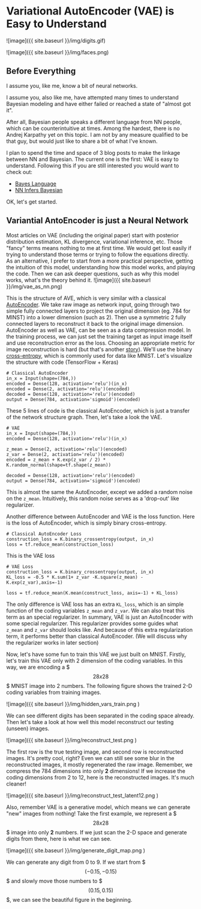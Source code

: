 Variational AutoEncoder (VAE) is Easy to Understand
==================================

![image]({{ site.baseurl  }}/img/digits.gif)

![image]({{ site.baseurl  }}/img/faces.png)

Before Everything 
-----
I assume you, like me, know a bit of neural networks.

I assume you, also like me, have attempted many times to understand Bayesian modeling and have either failed or reached a state of "almost got it".

After all, Bayesian people speaks a different language from NN people, which can be counterintuitive at times. Among the hardest, there is no Andrej Karpathy yet on this topic. I am not by any measure qualified to be that guy, but would just like to share a bit of what I've known.

I plan to spend the time and space of 3 blog posts to make the linkage between NN and Bayesian. The current one is the first: VAE is easy to understand. Following this if you are still interested you would want to check out:
 - [Bayes Language](http://shenxudeu.github.io/2016/12/05/bayes-language/)
 - [NN Infers Bayesian](http://shenxudeu.github.io/2016/12/18/nn-infers-bayes/)

OK, let's get started.


Variantial AntoEncoder is just a Neural Network
----
Most articles on VAE (including the original paper) start with posterior distribution estimation, KL divergence, variational inference, etc. Those "fancy" terms means nothing to me at first time. We would get lost easily if trying to understand those terms or trying to follow the equations directly. As an alternative, I prefer to start from a more practical perspective, getting the intuition of this model, understanding how this model works, and playing the code. Then we can ask deeper questions, such as why this model works, what's the theory behind it.
![image]({{ site.baseurl  }}/img/vae_as_nn.png)


This is the structure of AVE, which is very similar with a classical [AutoEncoder](http://ufldl.stanford.edu/tutorial/unsupervised/Autoencoders/). We take raw image as network input, going through two simple fully connected layers to project the original dimension (eg. 784 for MINST) into a lower dimension (such as 2). Then use a symmetric 2 fully connected layers to reconstruct it back to the original image dimension. AutoEncoder as well as VAE, can be seen as a data compression model. In the training process, we can just set the training target as input image itself and use reconstruction error as the loss. Choosing an appropriate metric for image reconstruction is hard (but that's another [story](https://arxiv.org/abs/1512.09300)). We'll use the binary [cross-entropy](https://www.tensorflow.org/versions/r0.11/api_docs/python/nn.html#sigmoid_cross_entropy_with_logits), which is commonly used for data like MNIST. Let's visualize the structure with code (TensorFlow + Keras)



``` 
# Classical AutoEncoder
in_x = Input(shape=(784,))
encoded = Dense(128, activation='relu')(in_x)
encoded = Dense(2, activation='relu')(encoded)
decoded = Dense(128, activation='relu')(encoded)
output = Dense(784, activation='sigmoid')(encoded)
```
These 5 lines of code is the classical AutoEncoder, which is just a transfer of the network structure graph. Then, let's take a look the VAE.

``` 
# VAE
in_x = Input(shape=(784,))
encoded = Dense(128, activation='relu')(in_x)

z_mean = Dense(2, activation='relu')(encoded)
z_var = Dense(2, activation='relu')(encoded)
encoded = z_mean + K.exp(z_var / 2) * K.random_normal(shape=tf.shape(z_mean))

decoded = Dense(128, activation='relu')(encoded)
output = Dense(784, activation='sigmoid')(encoded)
```

This is almost the same the AutoEncoder, except we added a random noise on the `z_mean`. Intuitively, this random noise serves as a 'drop-out' like regularizer.

Another difference between AutoEncoder and VAE is the loss function. Here is the loss of AutoEncoder, which is simply binary cross-entropy.

``` 
# Classical AutoEncoder Loss
construction_loss = K.binary_crossentropy(output, in_x)
loss = tf.reduce_mean(construction_loss)
```

This is the VAE loss

``` 
# VAE Loss
construction_loss = K.binary_crossentropy(output, in_x)
KL_loss = -0.5 * K.sum(1+ z_var -K.square(z_mean) - K.exp(z_var),axis=-1)

loss = tf.reduce_mean(K.mean(construct_loss, axis=-1) + KL_loss)
```

The only difference is VAE loss has an extra `KL_loss`, which is an simple function of the coding variables `z_mean` and `z_var`. We can also treat this term as an special regularizer. In summary, VAE is just an AutoEncoder with some special regularizer. This regularizer provides some guides what `z_mean` and `z_var` should looks like. And because of this extra regularization term, it performs better than classical AutoEncoder. (We will discuss why the regularizer works in later section)

Now, let's have some fun to train this VAE we just built on MNIST. Firstly, let's train this VAE only with 2 dimension of the coding variables. In this way, we are encoding a $$$28x28$$$ MNIST image into 2 numbers. The following figure shows the trained 2-D coding variables from training images.
 
![image]({{ site.baseurl  }}/img/hidden_vars_train.png )

We can see different digits has been separated in the coding space already. Then let's take a look at how well this model reconstruct our testing (unseen) images.

![image]({{ site.baseurl  }}/img/reconstruct_test.png )

The first row is the true testing image, and second row is reconstructed images. It's pretty cool, right? Even we can still see some blur in the reconstructed images, it mostly regenerated the raw image. Remember, we compress the 784 dimensions into only **2** dimensions! If we increase the coding dimensions from 2 to 12, here is the reconstructed images. It's much cleaner!

![image]({{ site.baseurl  }}/img/reconstruct_test_latent12.png )

Also, remember VAE is a generative model, which means we can generate "new" images from nothing! Take the first example, we represent a $$$28 x 28 $$$ image into only **2** numbers. If we just scan the 2-D space and generate digits from there, here is what we can see.

![image]({{ site.baseurl  }}/img/generate_digit_map.png )

We can generate any digit from 0 to 9. If we start from $$$(-0.15,-0.15)$$$ and slowly move those numbers to $$$(0.15, 0.15)$$$, we can see the beautiful figure in the beginning.  










